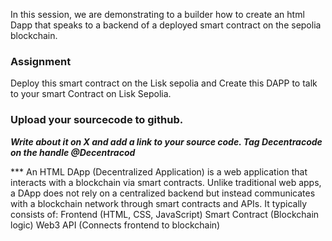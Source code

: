 In this session, we are demonstrating to a builder how to create an html Dapp that speaks to a backend of a deployed smart contract on the sepolia blockchain. 
### Assignment
Deploy this smart contract on the Lisk sepolia and Create this DAPP to talk to your smart Contract on Lisk Sepolia.
### Upload your sourcecode to github.
***Write about it on X and add a link to your source code. Tag Decentracode on the handle @Decentracod***

*** An HTML DApp (Decentralized Application) is a web application that interacts with a blockchain via smart contracts. Unlike traditional web apps, a DApp does not rely on a centralized backend but instead communicates with a blockchain network through smart contracts and APIs. It typically consists of:
Frontend (HTML, CSS, JavaScript)
Smart Contract (Blockchain logic)
Web3 API (Connects frontend to blockchain)
